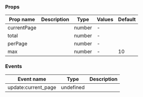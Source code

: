 ### Props

| Prop name   | Description | Type   | Values | Default |
| ----------- | ----------- | ------ | ------ | ------- |
| currentPage |             | number | -      |         |
| total       |             | number | -      |         |
| perPage     |             | number | -      |         |
| max         |             | number | -      | 10      |

### Events

| Event name          | Type      | Description |
| ------------------- | --------- | ----------- |
| update:current_page | undefined |
